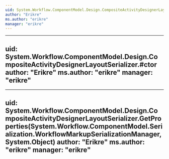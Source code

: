 ```yaml
---
uid: System.Workflow.ComponentModel.Design.CompositeActivityDesignerLayoutSerializer
author: "Erikre"
ms.author: "erikre"
manager: "erikre"
---
```


---
uid: System.Workflow.ComponentModel.Design.CompositeActivityDesignerLayoutSerializer.#ctor
author: "Erikre"
ms.author: "erikre"
manager: "erikre"
---

---
uid: System.Workflow.ComponentModel.Design.CompositeActivityDesignerLayoutSerializer.GetProperties(System.Workflow.ComponentModel.Serialization.WorkflowMarkupSerializationManager,System.Object)
author: "Erikre"
ms.author: "erikre"
manager: "erikre"
---
